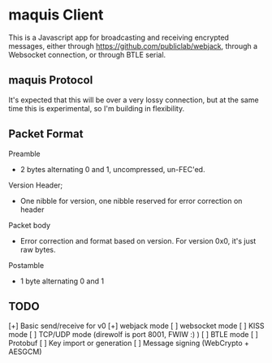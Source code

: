 maquis Client
===

This is a Javascript app for broadcasting and receiving encrypted messages,
either through https://github.com/publiclab/webjack, through a Websocket
connection, or through BTLE serial.

maquis Protocol
---

It's expected that this will be over a very lossy connection, but at the same time this is experimental, so I'm building in flexibility.

Packet Format
---

Preamble
 - 2 bytes alternating 0 and 1, uncompressed, un-FEC'ed.

Version Header;
 - One nibble for version, one nibble reserved for error correction on header

Packet body
 - Error correction and format based on version. For version 0x0, it's just raw bytes.

Postamble
 - 1 byte alternating 0 and 1

TODO
---

 [+] Basic send/receive for v0
 [+] webjack mode
 [ ] websocket mode
 [ ] KISS mode
 [ ] TCP/UDP mode (direwolf is port 8001, FWIW :) )
 [ ] BTLE mode
 [ ] Protobuf
 [ ] Key import or generation
 [ ] Message signing (WebCrypto + AESGCM)
